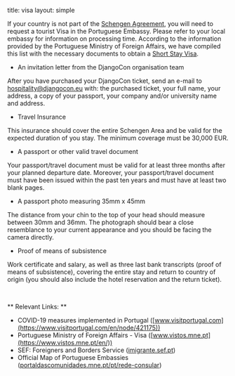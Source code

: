 title: visa
layout: simple

If your country is not part of the [Schengen Agreement](https://www.schengenvisainfo.com/who-needs-schengen-visa/), you will need to request a tourist Visa in the Portuguese Embassy. Please refer to your local embassy for information on processing time. According to the information provided by the Portuguese Ministry of Foreign Affairs, we have compiled this list with the necessary documents to obtain a [Short Stay Visa](https://www.vistos.mne.pt/en/short-stay-visas-schengen/required-documentation/short-stay-visa#refer-to-the-harmonized-documents-table-concerning-required-documents-for-visa-application-lodging-in-specific-countries).

* An invitation letter from the DjangoCon organisation team

After you have purchased your DjangoCon ticket, send an e-mail to [hospitality@djangocon.eu](mailto:hospitality@djangocon.eu) with: the purchased ticket, your full name, your address, a copy of your passport, your company and/or university name and address.

* Travel Insurance 

This insurance should cover the entire Schengen Area and be valid for the expected duration of you stay. The minimum coverage must be 30,000 EUR.

* A passport or other valid travel document

Your passport/travel document must be valid for at least three months after your planned departure date. Moreover, your passport/travel document must have been issued within the past ten years and must have at least two blank pages.

* A passport photo measuring 35mm x 45mm

The distance from your chin to the top of your head should measure between 30mm and 36mm. The photograph should bear a close resemblance to your current appearance and you should be facing the camera directly.

* Proof of means of subsistence

Work certificate and salary, as well as three last bank transcripts (proof of means of subsistence), covering the entire stay and return to country of origin (you should also include the hotel reservation and the return ticket).

<br/>

** Relevant Links: **

- COVID-19 measures implemented in Portugal ([www.visitportugal.com](https://www.visitportugal.com/en/node/421175))
- Portuguese Ministry of Foreign Affairs - Visa ([www.vistos.mne.pt](https://www.vistos.mne.pt/en/))
- SEF: Foreigners and Borders Service ([imigrante.sef.pt](https://imigrante.sef.pt/en/entrada-em-portugal/))
- Official Map of Portuguese Embassies ([portaldascomunidades.mne.pt/pt/rede-consular](https://www.portaldascomunidades.mne.pt/pt/rede-consular))
